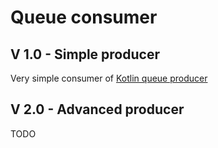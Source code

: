 # Queue consumer

## V 1.0 - Simple producer
Very simple consumer of [Kotlin queue producer](https://github.com/EsterfanoLopes/kotlin-queue-producer)

## V 2.0 - Advanced producer
TODO
